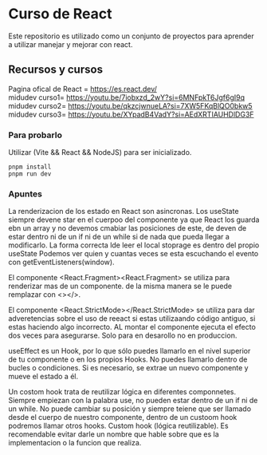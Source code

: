 # Curso de React
Este repositorio es utilizado como un conjunto de proyectos para aprender a utilizar manejar y mejorar con react.

## Recursos y cursos
Pagina ofical de React = https://es.react.dev/  
midudev curso1= https://youtu.be/7iobxzd_2wY?si=6MNFpkT6Jgf6gI9q
midudev curso2= https://youtu.be/qkzcjwnueLA?si=7XW5FKqBlQO0bkw5
midudev curso3= https://youtu.be/XYpadB4VadY?si=AEdXRTIAUHDlDG3F

### Para probarlo
Utilizar (Vite && React && NodeJS) para ser inicializado.
``` shell
pnpm install
pnpm run dev
``` 

### Apuntes
La renderizacion de los estado en React son asincronas.
Los useState siempre devene star en el cuerpoo del componente ya que React los guarda ebn un array y no devemos cmabiar las posiciones de este, de deven de estar dentro ni de un if ni de un while si de nada que pueda llegar a modificarlo.
La forma correcta lde leer el local stoprage es dentro del propio useState
Podemos ver quien y cuantas veces se esta escuchando el evento con getEventListeners(window).  

El componente <React.Fragment><React.Fragment> se utiliza para renderizar mas de un componente. de la misma manera se le puede remplazar con <></>.  

El componente <React.StrictMode></React.StrictMode> se utiliza para dar adveretencias sobre el uso de reeact si estas utilizaando código antiguo, si estas haciendo algo incorrecto. AL montar el componente ejecuta el efecto dos veces para asegurarse. Solo para en desarollo no en produccion.

useEffect es un Hook, por lo que sólo puedes llamarlo en el nivel superior de tu componente o en los propios Hooks. No puedes llamarlo dentro de bucles o condiciones. Si es necesario, se extrae un nuevo componente y mueve el estado a él.

Un costom hook trata de reutilizar lógica en diferentes componnetes. Siempre empiezan con la palabra use, no pueden estar dentro de un if ni de un while. No puede cambiar su posición y siempre teiene que ser llamado desde el cuerpo de nuestro componente, dentro de un custoom hook podremos llamar otros hooks. Custom hook (lógica reutilizable).
Es recomendable evitar darle un nombre que hable sobre que es la implementacion o la funcion que realiza.
